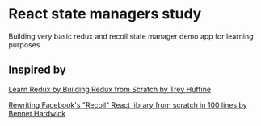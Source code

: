 # React state managers study

Building very basic redux and recoil state manager demo app for learning purposes

## Inspired by

[Learn Redux by Building Redux from Scratch by Trey Huffine](https://levelup.gitconnected.com/learn-redux-by-building-redux-from-scratch-dcbcbd31b0d0)

[Rewriting Facebook's "Recoil" React library from scratch in 100 lines by Bennet Hardwick](https://bennetthardwick.com/blog/recoil-js-clone-from-scratch-in-100-lines/)
